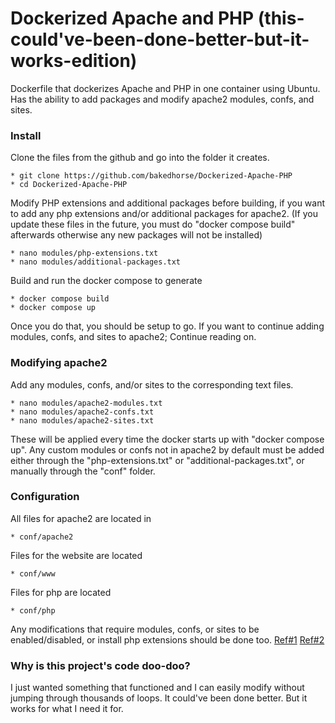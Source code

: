 # Dockerized Apache and PHP (this-could've-been-done-better-but-it-works-edition)
Dockerfile that dockerizes Apache and PHP in one container using Ubuntu.
Has the ability to add packages and modify apache2 modules, confs, and sites.

### Install
Clone the files from the github and go into the folder it creates.
```
* git clone https://github.com/bakedhorse/Dockerized-Apache-PHP
* cd Dockerized-Apache-PHP
```
Modify PHP extensions and additional packages before building, if you want to add any php extensions and/or additional packages for apache2.
(If you update these files in the future, you must do "docker compose build" afterwards otherwise any new packages will not be installed)
```
* nano modules/php-extensions.txt
* nano modules/additional-packages.txt
```
Build and run the docker compose to generate 
```
* docker compose build
* docker compose up
```

Once you do that, you should be setup to go. If you want to continue adding modules, confs, and sites to apache2; Continue reading on.

### Modifying apache2
Add any modules, confs, and/or sites to the corresponding text files.
```
* nano modules/apache2-modules.txt
* nano modules/apache2-confs.txt
* nano modules/apache2-sites.txt
```
These will be applied every time the docker starts up with "docker compose up". Any custom modules or confs not in apache2 by default must be added either through the "php-extensions.txt" or "additional-packages.txt", or manually through the "conf" folder.

### Configuration
All files for apache2 are located in
```
* conf/apache2
```
Files for the website are located 
```
* conf/www
```
Files for php are located
```
* conf/php
```
Any modifications that require modules, confs, or sites to be enabled/disabled, or install php extensions should be done too. [Ref#1](#modifying-apache2) [Ref#2](#install) 

### Why is this project's code doo-doo?
I just wanted something that functioned and I can easily modify without jumping through thousands of loops.
It could've been done better. But it works for what I need it for.
